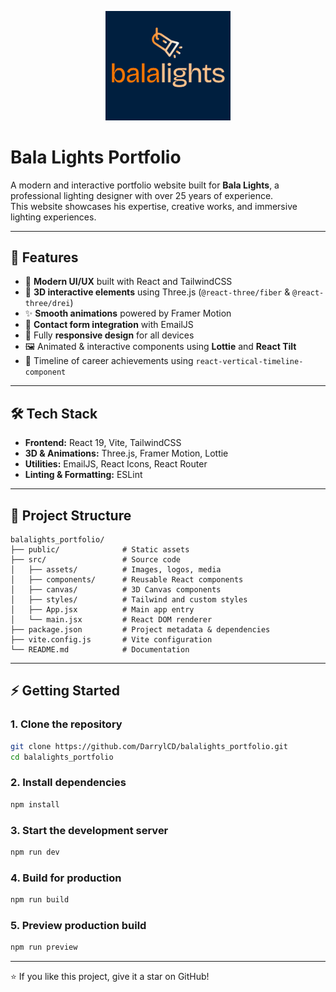 <p align="center">
  <img src="./projects/balalights_portfolio/assets/logo.png" alt="Bala Lights Logo" width="200"/>
</p>

# Bala Lights Portfolio

A modern and interactive portfolio website built for **Bala Lights**, a professional lighting designer with over 25 years of experience.  
This website showcases his expertise, creative works, and immersive lighting experiences.

---

## 🚀 Features
- 🎨 **Modern UI/UX** built with React and TailwindCSS  
- 🌌 **3D interactive elements** using Three.js (`@react-three/fiber` & `@react-three/drei`)  
- ✨ **Smooth animations** powered by Framer Motion  
- 📩 **Contact form integration** with EmailJS  
- 📱 Fully **responsive design** for all devices  
- 🖼️ Animated & interactive components using **Lottie** and **React Tilt**  
- 📖 Timeline of career achievements using `react-vertical-timeline-component`  

---

## 🛠️ Tech Stack
- **Frontend:** React 19, Vite, TailwindCSS  
- **3D & Animations:** Three.js, Framer Motion, Lottie  
- **Utilities:** EmailJS, React Icons, React Router  
- **Linting & Formatting:** ESLint  

---

## 📂 Project Structure
```
balalights_portfolio/
├── public/              # Static assets
├── src/                 # Source code
│   ├── assets/          # Images, logos, media
│   ├── components/      # Reusable React components
│   ├── canvas/          # 3D Canvas components
│   ├── styles/          # Tailwind and custom styles
│   ├── App.jsx          # Main app entry
│   └── main.jsx         # React DOM renderer
├── package.json         # Project metadata & dependencies
├── vite.config.js       # Vite configuration
└── README.md            # Documentation
```

---

## ⚡ Getting Started

### 1. Clone the repository
```sh
git clone https://github.com/DarrylCD/balalights_portfolio.git
cd balalights_portfolio
```

### 2. Install dependencies
```sh
npm install
```

### 3. Start the development server
```sh
npm run dev
```

### 4. Build for production
```sh
npm run build
```

### 5. Preview production build
```sh
npm run preview
```

---

⭐ If you like this project, give it a star on GitHub!  
